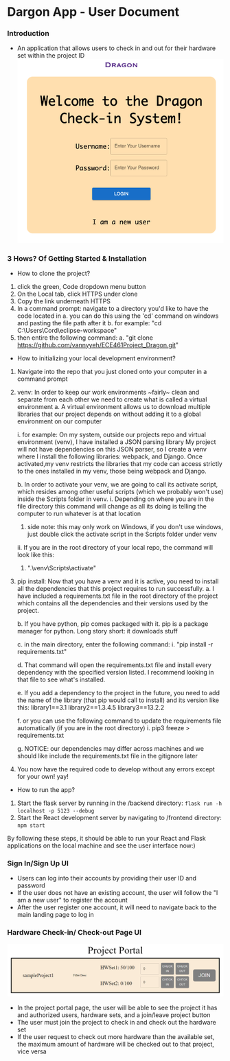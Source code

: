 # Dargon App - User Document

### Introduction
- An application that allows users to check in and out for their hardware set within the project ID
![image](./overview-screenshot.png)

### 3 Hows? Of Getting Started & Installation
- How to clone the project?
1. click the green, Code dropdown menu button
2. On the Local tab, click HTTPS under clone
3. Copy the link underneath HTTPS 
4. In a command prompt: navigate to a directory you'd like to have the code located in
	a. you can do this using the 'cd' command on windows and pasting the file path after it
	b. for example: "cd C:\Users\Cord\eclipse-workspace"
5. then entire the following command:
	a. "git clone https://github.com/vannyyeh/ECE461Project_Dragon.git"

- How to initializing your local development environment?
1. Navigate into the repo that you just cloned onto your computer in a command prompt

2. venv: In order to keep our work environments ~fairly~ clean and separate from each other we need to create what is called a virtual environment
	a. A virtual environment allows us to download multiple libraries that our project depends on without adding it to a global environment on our computer
		
	i. for example: On my system, outside our projects repo and virtual environment (venv), I have installed a JSON parsing library
	My project will not have dependencies on this JSON parser, so I create a venv where I install the following libraries: webpack, and Django. Once 
	activated,my venv restricts the libraries that my code can access strictly to the ones installed in my venv, those being webpack and Django. 
	
	b. In order to activate your venv, we are going to call its activate script, which resides among other useful scripts (which we probably won't use) inside the Scripts folder in venv.
	i. Depending on where you are in the file directory this command will change as all its doing is telling the computer to run whatever is at that 
	location
	1. side note: this may only work on Windows, if you don't use windows, just double click the activate script in the Scripts folder under venv
		
	ii. If you are in the root directory of your local repo, the command will look like this:
	1. ".\venv\Scripts\activate"

3. pip install: Now that you have a venv and it is active, you need to install all the dependencies that this project requires to run successfully.
	a. I have included a requirements.txt file in the root directory of the project which contains all the dependencies and their versions used by the project.
	
	b. If you have python, pip comes packaged with it. pip is a package manager for python. Long story short: it downloads stuff
	
	c. in the main directory, enter the following command:
	i. "pip install -r requirements.txt"
	
	d. That command will open the requirements.txt file and install every dependency with the specified version listed. I recommend looking in that file to see what's installed.
	
	e. If you add a dependency to the project in the future, you need to add the name of the library (that pip would call to install) and its version like this:
		library1==3.1
		library2==1.3.4.5
		library3==13.2.2
	
	f. or you can use the following command to update the requirements file automatically (if you are in the root directory)
		i. pip3 freeze > requirements.txt
	
	g. NOTICE: our dependencies may differ across machines and we should like include the requirements.txt file in the gitignore later

4. You now have the required code to develop without any errors except for your own! yay!

- How to run the app?
1. Start the flask server by running in the /backend directory:
`flask run -h localhost -p 5123 --debug`
2. Start the React development server by navigating to /frontend directory:
`npm start`

By following these steps, it should be able to run your React and Flask applications on the local machine 
and see the user interface now:)


### Sign In/Sign Up UI
- Users can log into their accounts by providing their user ID and password
- If the user does not have an existing account, the user will follow the "I am a new user" to register the account
- After the user register one account, it will need to navigate back to the main landing page to log in


### Hardware Check-in/ Check-out Page UI
![image](./project-screenshot.png)
- In the project portal page, the user will be able to see the project it has and authorized users, 
hardware sets, and a join/leave project button
- The user must join the project to check in and check out the hardware set
- If the user request to check out more hardware than the available set, the maximum amount of hardware will be checked 
out to that project, vice versa

